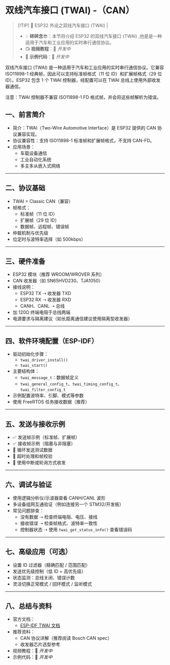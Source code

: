 # 双线汽车接口 (TWAI) -（CAN）

> [!TIP] 🚀 ESP32 外设之双线汽车接口 (TWAI)  | 
> - 💡 **碎碎念**😎：本节将介绍 ESP32 的双线汽车接口 (TWAI) ,他是是一种适用于汽车和工业应用的实时串行通信协议。
> - 📺 **视频教程**：🚧 *开发中*  
> - 💾 **示例代码**：🚧 *开发中*

双线汽车接口 (TWAI) 是一种适用于汽车和工业应用的实时串行通信协议。它兼容 ISO11898-1 经典帧，因此可以支持标准帧格式（11 位 ID）和扩展帧格式（29 位 ID）。ESP32 包含 1 个 TWAI 控制器，经配置可以在 TWAI 总线上使用外部收发器通信。

注意：TWAI 控制器不兼容 ISO11898-1 FD 格式帧，并会将这些帧解析为错误。

## 一、前言简介

- 简介：TWAI（Two-Wire Automotive Interface）是 ESP32 提供的 CAN 协议兼容实现。
- 协议兼容性：支持 ISO11898-1 标准帧和扩展帧格式，不支持 CAN-FD。
- 应用场景：
  - 车载设备通信
  - 工业自动化系统
  - 多主多从嵌入式网络

---

## 二、协议基础

- TWAI = Classic CAN（兼容）
- 帧格式：
  - 标准帧（11 位 ID）
  - 扩展帧（29 位 ID）
  - 数据帧、远程帧、错误帧
- 仲裁机制与优先级
- 位定时与波特率选择（如 500kbps）

---

## 三、硬件准备

- ESP32 模块（推荐 WROOM/WROVER 系列）
- CAN 收发器（如 SN65HVD230、TJA1050）
- 接线说明：
  - ESP32 TX ➝ 收发器 TXD
  - ESP32 RX ➝ 收发器 RXD
  - CANH、CANL ➝ 总线
- 加 120Ω 终端电阻于总线两端
- 电源要求与隔离建议（如长距离通信建议使用隔离型收发器）

---

## 四、软件环境配置（ESP-IDF）

- 驱动初始化步骤：
  - `twai_driver_install()`
  - `twai_start()`
- 主要结构体：
  - `twai_message_t`：数据帧定义
  - `twai_general_config_t`、`twai_timing_config_t`、`twai_filter_config_t`
- 示例配置波特率、引脚、模式等参数
- 使用 FreeRTOS 任务接收数据（推荐）

---

## 五、发送与接收示例

- ✅ 发送帧示例（标准帧、扩展帧）
- ✅ 接收帧示例（阻塞与非阻塞）
- 🔁 循环发送测试数据
- 🛑 超时处理和帧校验
- 🚦 使用中断或轮询方式收发

---

## 六、调试与验证

- 使用逻辑分析仪/示波器查看 CANH/CANL 波形
- 多设备组网互通验证（例如连接另一个 STM32/开发板）
- 常见问题排查：
  - 没有数据 ➝ 检查终端电阻、电压、接线
  - 接收错误 ➝ 检查帧格式、波特率一致性
  - 控制器状态 ➝ 使用 `twai_get_status_info()` 查看错误码

---

## 七、高级应用（可选）

- 设置 ID 过滤器（精确匹配 / 范围匹配）
- 发送优先级控制（低 ID = 高优先级）
- 状态监测：总线关闭、错误计数
- 灵活切换正常模式 / 回环模式 / 监听模式

---

## 八、总结与资料

- 官方文档：
  - [ESP-IDF TWAI 文档](https://docs.espressif.com/projects/esp-idf/zh/latest/esp32/api-reference/peripherals/twai.html)
- 推荐资料：
  - CAN 协议详解（推荐阅读 Bosch CAN spec）
  - 收发器芯片选型参考
- 视频教程：🚧 *开发中*
- 示例代码：🚧 *开发中*
